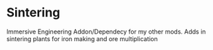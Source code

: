 # Sintering
Immersive Engineering Addon/Dependecy for my other mods. Adds in sintering plants for iron making and ore multiplication
